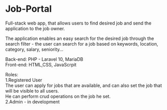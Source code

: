 # Job-Portal

Full-stack web app, that allows users to find desired job and send the application to the job owner.
<br>

The application enables an easy search for the desired job through the search filter - the user can search for a job based on keywords, location, category, salary, seniority...
<br>

Back-end: PHP - Laravel 10, MariaDB
<br>Front-end: HTML,CSS, JavaScrpit

Roles:<br>
1.Registered User
<br>
The user can apply for jobs that are available, and can also set the job that will be visible to all users.</br>
He can perform crud operations on the job he set.
<br>
2.Admin - in development
